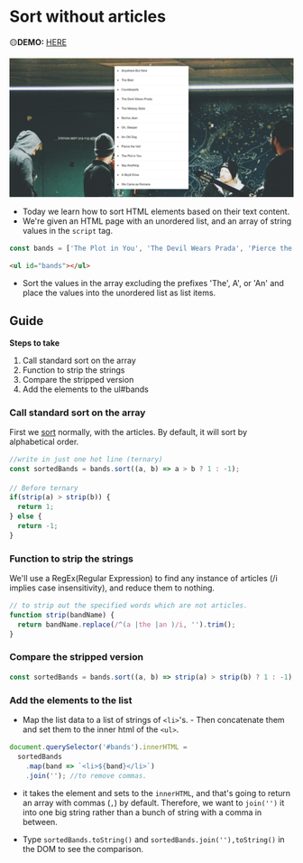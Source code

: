 # Sort without articles
🟡**DEMO:** [HERE](https://mitzelldone.github.io/JavaScript30/The%2030%20Projects/17%20-%20Sort%20Without%20Articles/index.html)


![demo](https://github.com/Mitzelldone/JavaScript30/blob/main/The%2030%20Projects/images/17.demo.png)
- Today we learn how to sort HTML elements based on their text content.
- We're given an HTML page with an unordered list, and an array of string values in the `script` tag.

```JavaScript
const bands = ['The Plot in You', 'The Devil Wears Prada', 'Pierce the Veil', 'Norma Jean', 'The Bled', 'Say Anything', 'The Midway State', 'We Came as Romans', 'Counterparts', 'Oh, Sleeper', 'A Skylit Drive', 'Anywhere But Here', 'An Old Dog'];
```

```HTML
<ul id="bands"></ul>
```

- Sort the values in the array excluding the prefixes 'The', A', or 'An' and place the values into the unordered list as list items.

## Guide

**Steps to take**

1. Call standard sort on the array
2. Function to strip the strings
3. Compare the stripped version
4. Add the elements to the ul#bands

### Call standard sort on the array

First we [sort](https://developer.mozilla.org/en-US/docs/Web/JavaScript/Reference/Global_Objects/Array/sort) normally, with the articles. By default, it will sort by alphabetical order.

```JavaScript
//write in just one hot line (ternary)
const sortedBands = bands.sort((a, b) => a > b ? 1 : -1);

// Before ternary
if(strip(a) > strip(b)) {
  return 1;
} else {
  return -1;
}
```

### Function to strip the strings

We'll use a RegEx(Regular Expression) to find any instance of articles (/i implies case insensitivity), and reduce them to nothing.

```JavaScript
// to strip out the specified words which are not articles.
function strip(bandName) {
  return bandName.replace(/^(a |the |an )/i, '').trim();
}
```

### Compare the stripped version

```JavaScript
const sortedBands = bands.sort((a, b) => strip(a) > strip(b) ? 1 : -1);
```

### Add the elements to the list

- Map the list data to a list of strings of `<li>`'s. - Then concatenate them and set them to the inner html of the `<ul>`.

```JavaScript
document.querySelector('#bands').innerHTML =
  sortedBands
    .map(band => `<li>${band}</li>`)
    .join(''); //to remove commas.
```

- it takes the element and sets to the `innerHTML`, and that's going to return an array with commas (`,`) by default. Therefore, we want to `join('')` it into one big string rather than a bunch of string with a comma in between.

- Type `sortedBands.toString()` and `sortedBands.join(''),toString()` in the DOM to see the comparison.
